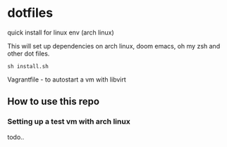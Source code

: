 # dotfiles
quick install for linux env (arch linux)

This will set up dependencies on arch linux, doom emacs, oh my zsh and other dot files.

<code>sh install.sh</code>

Vagrantfile - to autostart a vm with libvirt

## How to use this repo

### Setting up a test vm with arch linux

todo..

